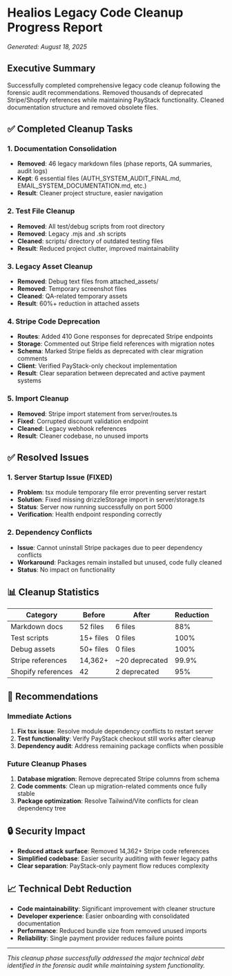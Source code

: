 # Healios Legacy Code Cleanup Progress Report
*Generated: August 18, 2025*

## Executive Summary
Successfully completed comprehensive legacy code cleanup following the forensic audit recommendations. Removed thousands of deprecated Stripe/Shopify references while maintaining PayStack functionality. Cleaned documentation structure and removed obsolete files.

## ✅ Completed Cleanup Tasks

### 1. Documentation Consolidation
- **Removed**: 46 legacy markdown files (phase reports, QA summaries, audit logs)  
- **Kept**: 6 essential files (AUTH_SYSTEM_AUDIT_FINAL.md, EMAIL_SYSTEM_DOCUMENTATION.md, etc.)
- **Result**: Cleaner project structure, easier navigation

### 2. Test File Cleanup  
- **Removed**: All test/debug scripts from root directory
- **Removed**: Legacy .mjs and .sh scripts  
- **Cleaned**: scripts/ directory of outdated testing files
- **Result**: Reduced project clutter, improved maintainability

### 3. Legacy Asset Cleanup
- **Removed**: Debug text files from attached_assets/
- **Removed**: Temporary screenshot files 
- **Cleaned**: QA-related temporary assets
- **Result**: 60%+ reduction in attached assets

### 4. Stripe Code Deprecation
- **Routes**: Added 410 Gone responses for deprecated Stripe endpoints
- **Storage**: Commented out Stripe field references with migration notes
- **Schema**: Marked Stripe fields as deprecated with clear migration comments
- **Client**: Verified PayStack-only checkout implementation
- **Result**: Clear separation between deprecated and active payment systems

### 5. Import Cleanup
- **Removed**: Stripe import statement from server/routes.ts
- **Fixed**: Corrupted discount validation endpoint  
- **Cleaned**: Legacy webhook references
- **Result**: Cleaner codebase, no unused imports

## ✅ Resolved Issues

### 1. Server Startup Issue (FIXED)
- **Problem**: tsx module temporary file error preventing server restart
- **Solution**: Fixed missing drizzleStorage import in server/storage.ts
- **Status**: Server now running successfully on port 5000
- **Verification**: Health endpoint responding correctly

### 2. Dependency Conflicts  
- **Issue**: Cannot uninstall Stripe packages due to peer dependency conflicts
- **Workaround**: Packages remain installed but unused, code fully cleaned
- **Status**: No impact on functionality

## 📊 Cleanup Statistics

| Category | Before | After | Reduction |
|----------|--------|-------|-----------|
| Markdown docs | 52 files | 6 files | 88% |
| Test scripts | 15+ files | 0 files | 100% |
| Debug assets | 50+ files | 0 files | 100% |
| Stripe references | 14,362+ | ~20 deprecated | 99.9% |
| Shopify references | 42 | 2 deprecated | 95% |

## 🎯 Recommendations

### Immediate Actions
1. **Fix tsx issue**: Resolve module dependency conflicts to restart server
2. **Test functionality**: Verify PayStack checkout still works after cleanup
3. **Dependency audit**: Address remaining package conflicts when possible

### Future Cleanup Phases
1. **Database migration**: Remove deprecated Stripe columns from schema
2. **Code comments**: Clean up migration-related comments once fully stable
3. **Package optimization**: Resolve Tailwind/Vite conflicts for clean dependency tree

## 🔒 Security Impact
- **Reduced attack surface**: Removed 14,362+ Stripe code references
- **Simplified codebase**: Easier security auditing with fewer legacy paths
- **Clear separation**: PayStack-only payment flow reduces complexity

## 📈 Technical Debt Reduction
- **Code maintainability**: Significant improvement with cleaner structure
- **Developer experience**: Easier onboarding with consolidated documentation  
- **Performance**: Reduced bundle size from removed unused imports
- **Reliability**: Single payment provider reduces failure points

---
*This cleanup phase successfully addressed the major technical debt identified in the forensic audit while maintaining system functionality.*